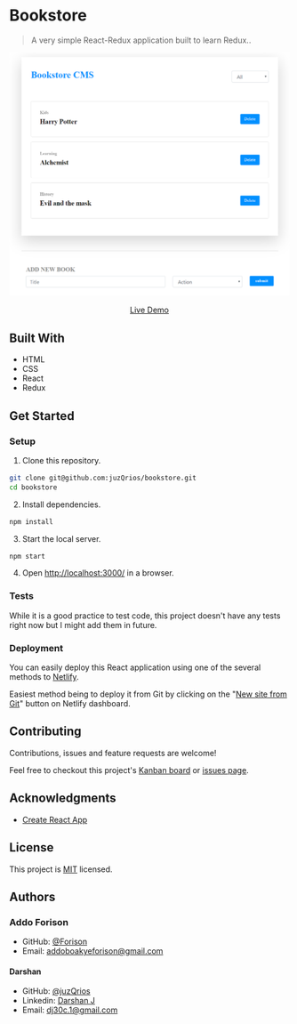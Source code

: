 # Bookstore

> A very simple React-Redux application built to learn Redux..

[//]: # (Screenshot, Application concept art etc)
![Screenshot](./screenshot.png)

[//]: # (Live Demo link)
<p align="center">
  <a href="https://bookstore-ad1.herokuapp.com/">Live Demo</a>
</p>

## Built With

* HTML
* CSS
* React
* Redux

## Get Started

### Setup

1. Clone this repository.

```bash
git clone git@github.com:juzQrios/bookstore.git
cd bookstore
```

2. Install dependencies.

```bash
npm install
```

3. Start the local server.

```bash
npm start
```

4. Open <http://localhost:3000/> in a browser.

### Tests

While it is a good practice to test code, this project doesn't have any tests right now but I might add them in future.

### Deployment

You can easily deploy this React application using one of the several methods to [Netlify](https://www.netlify.com).

Easiest method being to deploy it from Git by clicking on the "[New site from Git](https://app.netlify.com/start)" button on Netlify dashboard.

## Contributing

Contributions, issues and feature requests are welcome!

Feel free to checkout this project's [Kanban board](https://github.com/juzQrios/bookstore/projects/2) or [issues page](https://github.com/juzQrios/bookstore/issues).

## Acknowledgments

* [Create React App](https://github.com/facebook/create-react-app)

## License

This project is [MIT](./LICENSE) licensed.

## Authors

### Addo Forison

* GitHub: [@Forison](https://github.com/Forison)
* Email: <addoboakyeforison@gmail.com>

#### Darshan

* GitHub: [@juzQrios](https://github.com/juzQrios)
* Linkedin: [Darshan J](https://www.linkedin.com/in/jayadevdarshan/)
* Email: <dj30c.1@gmail.com>
